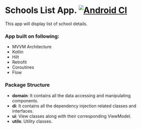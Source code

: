 # Schools List App. [![Android CI](https://github.com/shamsundhar/schoolsList/actions/workflows/android.yml/badge.svg)](https://github.com/shamsundhar/schoolsList/actions/workflows/android.yml)
This app will display list of school details.
### App built on following:

- MVVM Architecture
- Kotlin
- Hilt
- Retrofit
- Coroutines
- Flow

### Package Structure

- **domain**: It contains all the data accessing and manipulating components.
- **di**: It contains all the dependency injection related classes and interfaces.
- **ui**: View classes along with their corresponding ViewModel.
- **utils**: Utility classes.
